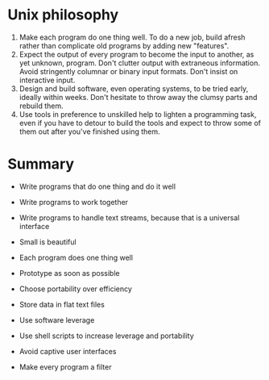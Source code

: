 # Unix philosophy

1. Make each program do one thing well. To do a new job, build afresh rather than complicate old programs by adding new "features".
2. Expect the output of every program to become the input to another, as yet unknown, program. Don't clutter output with extraneous information. Avoid stringently columnar or binary input formats. Don't insist on interactive input.
3. Design and build software, even operating systems, to be tried early, ideally within weeks. Don't hesitate to throw away the clumsy parts and rebuild them.
4. Use tools in preference to unskilled help to lighten a programming task, even if you have to detour to build the tools and expect to throw some of them out after you've finished using them.

# Summary

- Write programs that do one thing and do it well
- Write programs to work together
- Write programs to handle text streams, because that is a universal interface

- Small is beautiful
- Each program does one thing well
- Prototype as soon as possible
- Choose portability over efficiency
- Store data in flat text files
- Use software leverage
- Use shell scripts to increase leverage and portability
- Avoid captive user interfaces
- Make every program a filter

